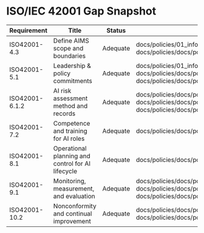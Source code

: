 # ISO/IEC 42001 Gap Snapshot

| Requirement | Title | Status | Evidence |
|---|---|---|---|
| ISO42001-4.3 | Define AIMS scope and boundaries | Adequate | docs/policies/01_information_security_policy.md; docs/policies/docs/policies/02_ai_policy.md; docs/policies/docs/policies/docs/standards/docs/standards/docs/procedures/docs/procedures/controls/ai/checklists/42001_checklist.yaml |
| ISO42001-5.1 | Leadership & policy commitments | Adequate | docs/policies/01_information_security_policy.md; docs/policies/docs/policies/02_ai_policy.md; docs/policies/docs/policies/docs/standards/docs/standards/docs/procedures/docs/procedures/controls/ai/checklists/42001_checklist.yaml; docs/policies/docs/policies/docs/standards/docs/standards/docs/procedures/docs/procedures/controls/ai/checklists/ai/prompts/42001_agent_prompt.md |
| ISO42001-6.1.2 | AI risk assessment method and records | Adequate | docs/policies/docs/policies/docs/standards/docs/standards/docs/procedures/docs/procedures/risk_assessment_procedure.md; docs/policies/docs/policies/docs/standards/docs/standards/docs/procedures/docs/procedures/controls/controls.yml; docs/policies/docs/policies/docs/standards/docs/standards/docs/procedures/docs/procedures/controls/ai/checklists/42001_checklist.yaml |
| ISO42001-7.2 | Competence and training for AI roles | Adequate | docs/policies/docs/policies/docs/standards/docs/standards/docs/procedures/docs/procedures/controls/ai/checklists/42001_checklist.yaml |
| ISO42001-8.1 | Operational planning and control for AI lifecycle | Adequate | docs/policies/docs/policies/docs/standards/docs/standards/docs/procedures/docs/procedures/controls/ai/checklists/42001_checklist.yaml |
| ISO42001-9.1 | Monitoring, measurement, and evaluation | Adequate | docs/policies/docs/policies/02_ai_policy.md; docs/policies/docs/policies/docs/standards/docs/standards/docs/procedures/docs/procedures/controls/ai/checklists/42001_checklist.yaml; docs/policies/docs/policies/docs/standards/docs/standards/docs/procedures/docs/procedures/controls/ai/checklists/ai/prompts/42001_agent_prompt.md |
| ISO42001-10.2 | Nonconformity and continual improvement | Adequate | docs/policies/docs/policies/docs/standards/docs/standards/docs/procedures/incident_response_procedure.md; docs/policies/docs/policies/docs/standards/docs/standards/docs/procedures/docs/procedures/controls/ai/checklists/42001_checklist.yaml |
